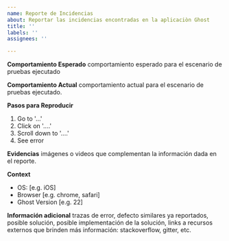 ```yaml
---
name: Reporte de Incidencias
about: Reportar las incidencias encontradas en la aplicaciòn Ghost
title: ''
labels: ''
assignees: ''

---
```


**Comportamiento Esperado**
comportamiento esperado para el escenario de pruebas ejecutado

**Comportamiento Actual**
comportamiento actual para el escenario de pruebas ejecutado.

**Pasos para Reproducir**
1. Go to '...'
2. Click on '....'
3. Scroll down to '....'
4. See error

**Evidencias**
imágenes o videos que complementan la información dada en el reporte.

**Context**
 - OS: [e.g. iOS]
 - Browser [e.g. chrome, safari]
 - Ghost Version [e.g. 22]

**Información adicional**
trazas de error, defecto similares ya reportados, posible solución, posible implementación de la solución, links a recursos externos que brinden más información: stackoverflow, gitter, etc.
